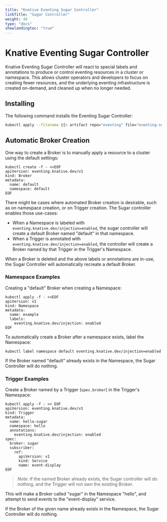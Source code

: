 ```yaml
---
title: "Knative Eventing Sugar Controller"
linkTitle: "Sugar Controller"
weight: 40
type: "docs"
showlandingtoc: "true"
---
```


# Knative Eventing Sugar Controller

Knative Eventing Sugar Controller will react to special labels and annotations
to produce or control eventing resources in a cluster or namespace. This allows
cluster operators and developers to focus on creating fewer resources, and the
underlying eventing infrastructure is created on-demand, and cleaned up when no
longer needed.

## Installing

The following command installs the Eventing Sugar Controller:

```bash
kubectl apply --filename {{< artifact repo="eventing" file="eventing-sugar-controller.yaml" >}}
```

## Automatic Broker Creation

One way to create a Broker is to manually apply a resource to a cluster using
the default settings:

```shell
kubectl create -f - <<EOF
apiVersion: eventing.knative.dev/v1
kind: Broker
metadata:
  name: default
  namespace: default
EOF
```

There might be cases where automated Broker creation is desirable, such as on
namespace creation, or on Trigger creation. The Sugar controller enables those
use-cases:

- When a Namespace is labeled with `eventing.knative.dev/injection=enabled`, the
  sugar controller will create a default Broker named "default" in that
  namespace.
- When a Trigger is annotated with `eventing.knative.dev/injection=enabled`, the
  controller will create a Broker named by that Trigger in the Trigger's
  Namespace.

When a Broker is deleted and the above labels or annotations are in-use, the
Sugar Controller will automatically recreate a default Broker.

### Namespace Examples

Creating a "default" Broker when creating a Namespace:

```shell
kubectl apply -f - <<EOF
apiVersion: v1
kind: Namespace
metadata:
  name: example
  labels:
    eventing.knative.dev/injection: enabled
EOF
```

To automatically create a Broker after a namespace exists, label the Namespace:

```shell
kubectl label namespace default eventing.knative.dev/injection=enabled
```

If the Broker named "default" already exists in the Namespace, the Sugar
Controller will do nothing.

### Trigger Examples

Create a Broker named by a Trigger (`spec.broker`) in the Trigger's Namespace:

```shell
kubectl apply -f - << EOF
apiVersion: eventing.knative.dev/v1
kind: Trigger
metadata:
  name: hello-sugar
  namespace: hello
  annotations:
    eventing.knative.dev/injection: enabled
spec:
  broker: sugar
  subscriber:
    ref:
      apiVersion: v1
      kind: Service
      name: event-display
EOF
```

> _Note_: If the named Broker already exists, the Sugar controller will do
> nothing, and the Trigger will not own the existing Broker.

This will make a Broker called "sugar" in the Namespace "hello", and attempt to
send events to the "event-display" service.

If the Broker of the given name already exists in the Namespace, the Sugar
Controller will do nothing.
